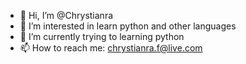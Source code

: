 - 👋 Hi, I’m @Chrystianra
- 👀 I’m interested in learn python and other languages 
- 🌱 I’m currently trying to learning python
- 📫 How to reach me: chrystianra.f@live.com

<!---
Chrystianra/Chrystianra is a ✨ special ✨ repository because its `README.md` (this file) appears on your GitHub profile.
You can click the Preview link to take a look at your changes.
--->
